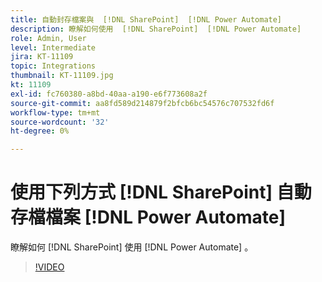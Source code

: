 ```yaml
---
title: 自動封存檔案與  [!DNL SharePoint]  [!DNL Power Automate]
description: 瞭解如何使用  [!DNL SharePoint]  [!DNL Power Automate]
role: Admin, User
level: Intermediate
jira: KT-11109
topic: Integrations
thumbnail: KT-11109.jpg
kt: 11109
exl-id: fc760380-a8bd-40aa-a190-e6f773608a2f
source-git-commit: aa8fd589d214879f2bfcb6bc54576c707532fd6f
workflow-type: tm+mt
source-wordcount: '32'
ht-degree: 0%

---
```


# 使用下列方式 [!DNL SharePoint] 自動存檔檔案 [!DNL Power Automate]

瞭解如何 [!DNL SharePoint] 使用 [!DNL Power Automate] 。

>[!VIDEO](https://video.tv.adobe.com/v/3409121?quality=12&learn=on&hidetitle=true)
